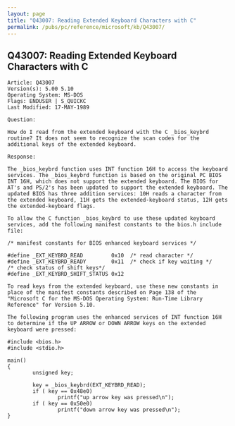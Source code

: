 ```yaml
---
layout: page
title: "Q43007: Reading Extended Keyboard Characters with C"
permalink: /pubs/pc/reference/microsoft/kb/Q43007/
---
```


## Q43007: Reading Extended Keyboard Characters with C

	Article: Q43007
	Version(s): 5.00 5.10
	Operating System: MS-DOS
	Flags: ENDUSER | S_QUICKC
	Last Modified: 17-MAY-1989
	
	Question:
	
	How do I read from the extended keyboard with the C _bios_keybrd
	routine? It does not seem to recognize the scan codes for the
	additional keys of the extended keyboard.
	
	Response:
	
	The _bios_keybrd function uses INT function 16H to access the keyboard
	services. The _bios_keybrd function is based on the original PC BIOS
	INT 16H, which does not support the extended keyboard. The BIOS for
	AT's and PS/2's has been updated to support the extended keyboard. The
	updated BIOS has three addition services: 10H reads a character from
	the extended keyboard, 11H gets the extended-keyboard status, 12H gets
	the extended-keyboard flags.
	
	To allow the C function _bios_keybrd to use these updated keyboard
	services, add the following manifest constants to the bios.h include
	file:
	
	/* manifest constants for BIOS enhanced keyboard services */
	
	#define _EXT_KEYBRD_READ         0x10  /* read character */
	#define _EXT_KEYBRD_READY        0x11  /* check if key waiting */
	/* check status of shift keys*/
	#define _EXT_KEYBRD_SHIFT_STATUS 0x12
	
	To read keys from the extended keyboard, use these new constants in
	place of the manifest constants described on Page 138 of the
	"Microsoft C for the MS-DOS Operating System: Run-Time Library
	Reference" for Version 5.10.
	
	The following program uses the enhanced services of INT function 16H
	to determine if the UP ARROW or DOWN ARROW keys on the extended
	keyboard were pressed:
	
	#include <bios.h>
	#include <stdio.h>
	
	main()
	{
	        unsigned key;
	
	        key = _bios_keybrd(EXT_KEYBRD_READ);
	        if ( key == 0x48e0)
	                printf("up arrow key was pressed\n");
	        if ( key == 0x50e0)
	                printf("down arrow key was pressed\n");
	}
